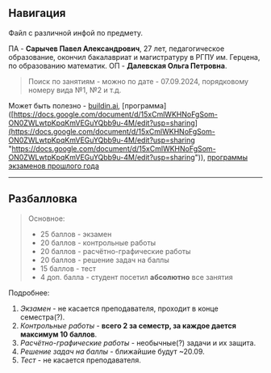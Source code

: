 ## Навигация

Файл с различной инфой по предмету.

ПА - **Сарычев Павел Александрович**, 27 лет, педагогическое образование, окончил бакалавриат и магистратуру в РГПУ им. Герцена, по образованию математик.
ОП - **Далевская Ольга Петровна**.

>Поиск по занятиям - можно по дате - 07.09.2024, порядковому номеру вида №1, №2 и т.д.

Может быть полезно - [buildin.ai](https://buildin.ai/share/e9b5fad6-6831-4067-b469-f79e5cf78d40), [программа]([https://docs.google.com/document/d/15xCmlWKHNoFgSom-ON0ZWLwtpKpqKmVEGuYQbb9u-4M/edit?usp=sharing](https://docs.google.com/document/d/15xCmlWKHNoFgSom-ON0ZWLwtpKpqKmVEGuYQbb9u-4M/edit?usp=sharing "https://docs.google.com/document/d/15xCmlWKHNoFgSom-ON0ZWLwtpKpqKmVEGuYQbb9u-4M/edit?usp=sharing")), [программы экзаменов прошлого года](https://niuitmo-my.sharepoint.com/:b:/g/personal/467413_niuitmo_ru/EXcYMLhA4xFGrSPk-GcRdMgByxO7ReGojR8F1gRPYZygAQ)

---
## Разбалловка

>Основное:
> - 25 баллов - экзамен
> - 20 баллов - контрольные работы
> - 20 баллов - расчётно-графические работы
> - 20 баллов - решение задач на баллы
> - 15 баллов - тест
> - 4 доп. балла - студент посетил **абсолютно** все занятия

Подробнее:
1. _Экзамен_ - не касается преподавателя, проходит в конце семестра(?).
2. _Контрольные работы_ - **всего 2 за семестр, за каждое дается максимум 10 баллов**.
3. _Расчётно-графические работы_ - необычные(?) задачи и их защита.
4. _Решение задач на баллы_ - ближайшие будут ~20.09.
5. _Тест_ - не касается преподавателя.
